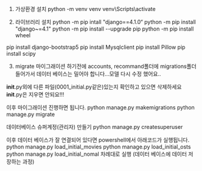 1. 가상환경 설치
python -m venv venv
venv\Scripts\activate

2. 라이브러리 설치
python -m pip intall "django==4.1.0“
python -m pip install "django~=4.1"
python -m pip install --upgrade pip
python -m pip install wheel

pip install django-bootstrap5
pip install Mysqlclient
pip install Pillow
pip install scipy

3. migrate
마이그래이션 하기전에 accounts, recommand폴더에 migrations폴더 들어가서
데이터 베이스는 밀어야 합니다...모델 다시 수정 했어요..

__init__.py외에 다른 파일(0001_initial.py같은)있는지 확인하고 있으면 삭제하세요
__init__.py은 지우면 안되요!!!

이후 마이그래이션 진행하면 됩니다.
python manage.py makemigrations
python manage.py migrate

데이터베이스 슈퍼계정(관리자) 만들기
python manage.py createsuperuser

이후 데이터 베이스가 잘 연결되어 있다면 powershell에서 아래코드가 실행됩니다.
python manage.py load_initial_movies
python manage.py load_initial_osts
python manage.py load_initial_nomal
차례대로 실행 (데이터 베이스에 데이터 저장하는 과정)